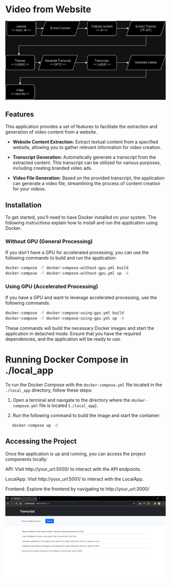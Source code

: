 # Video from Website

![Banner](./doc/project.png)

## Features

This application provides a set of features to facilitate the extraction and generation of video content from a website.

- **Website Content Extraction:** Extract textual content from a specified website, allowing you to gather relevant information for video creation.

- **Transcript Generation:** Automatically generate a transcript from the extracted content. This transcript can be utilized for various purposes, including creating branded video ads.

- **Video File Generation:** Based on the provided transcript, the application can generate a video file, streamlining the process of content creation for your videos.

## Installation

To get started, you'll need to have Docker installed on your system. The following instructions explain how to install and run the application using Docker.

### Without GPU (General Processing)

If you don't have a GPU for accelerated processing, you can use the following commands to build and run the application:

```sh
docker-compose -f docker-compose-without-gpu.yml build
docker-compose -f docker-compose-without-gpu.yml up -d
```

### Using GPU (Accelerated Processing)

If you have a GPU and want to leverage accelerated processing, use the following commands:

```sh
docker-compose -f docker-compose-using-gpu.yml build
docker-compose -f docker-compose-using-gpu.yml up -d
```

These commands will build the necessary Docker images and start the application in detached mode. Ensure that you have the required dependencies, and the application will be ready to use.

# Running Docker Compose in ./local_app

To run the Docker Compose with the `docker-compose.yml` file located in the `./local_app` directory, follow these steps:

1. Open a terminal and navigate to the directory where the `docker-compose.yml` file is located (`./local_app`).

2. Run the following command to build the image and start the container:

```sh
   docker-compose up -d
```

## Accessing the Project

Once the application is up and running, you can access the project components locally:

API: Visit http://your_url:5000/ to interact with the API endpoints.

LocalApp: Visit http://your_url:5001/ to interact with the LocalApp.

Frontend: Explore the frontend by navigating to http://your_url:3000/

![Banner](./doc/website.png)
